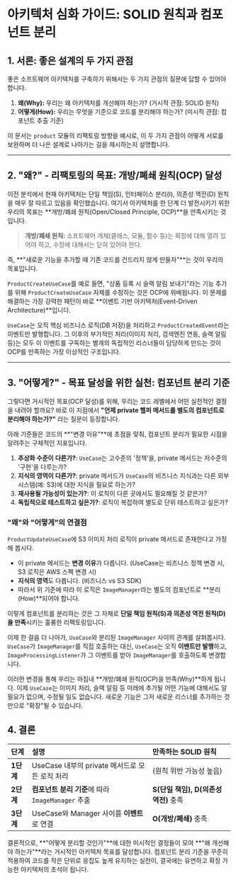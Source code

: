 # 아키텍처 심화 가이드: SOLID 원칙과 컴포넌트 분리

## 1. 서론: 좋은 설계의 두 가지 관점

좋은 소프트웨어 아키텍처를 구축하기 위해서는 두 가지 관점의 질문에 답할 수 있어야 합니다.

1.  **왜(Why):** 우리는 왜 아키텍처를 개선해야 하는가? (거시적 관점: SOLID 원칙)
2.  **어떻게(How):** 우리는 무엇을 기준으로 코드를 분리해야 하는가? (미시적 관점: 컴포넌트 추출 기준)

이 문서는 `product` 모듈의 리팩토링 방향을 예시로, 이 두 가지 관점이 어떻게 서로를 보완하며 더 나은 설계로 나아가는 길을 제시하는지 설명합니다.

---

## 2. "왜?" - 리팩토링의 목표: 개방/폐쇄 원칙(OCP) 달성

이전 분석에서 현재 아키텍처는 단일 책임(S), 인터페이스 분리(I), 의존성 역전(D) 원칙을 매우 잘 따르고 있음을 확인했습니다. 여기서 아키텍처를 한 단계 더 발전시키기 위한 우리의 목표는 **개방/폐쇄 원칙(Open/Closed Principle, OCP)**을 만족시키는 것입니다.

> **개방/폐쇄 원칙:** 소프트웨어 개체(클래스, 모듈, 함수 등)는 확장에 대해 열려 있어야 하고, 수정에 대해서는 닫혀 있어야 한다.

즉, **"새로운 기능을 추가할 때 기존 코드를 건드리지 않게 만들자"**는 것이 우리의 목표입니다.

`ProductCreateUseCase`를 예로 들면, "상품 등록 시 슬랙 알림 보내기"라는 기능 추가를 위해 `ProductCreateUseCase` 자체를 수정하는 것은 OCP에 위배됩니다. 이 문제를 해결하는 가장 강력한 패턴이 바로 **이벤트 기반 아키텍처(Event-Driven Architecture)**입니다.

`UseCase`는 오직 핵심 비즈니스 로직(DB 저장)을 처리하고 `ProductCreatedEvent`라는 이벤트만 발행합니다. 그 이후의 부가적인 처리(이미지 처리, 검색엔진 연동, 슬랙 알림 등)는 모두 이 이벤트를 구독하는 별개의 독립적인 리스너들이 담당하게 만드는 것이 OCP를 만족하는 가장 이상적인 구조입니다.

---

## 3. "어떻게?" - 목표 달성을 위한 실천: 컴포넌트 분리 기준

그렇다면 거시적인 목표(OCP 달성)를 위해, 우리는 코드 레벨에서 어떤 실천적인 결정을 내려야 할까요? 바로 이 지점에서 **"언제 private 헬퍼 메서드를 별도의 컴포넌트로 분리해야 하는가?"** 라는 질문이 등장합니다.

아래 기준들은 코드의 **"변경 이유"**에 초점을 맞춰, 컴포넌트 분리가 필요한 시점을 알려주는 구체적인 지표입니다.

1.  **추상화 수준이 다른가?**: `UseCase`는 고수준의 '정책'을, private 메서드는 저수준의 '구현'을 다루는가?
2.  **지식의 영역이 다른가?**: private 메서드가 `UseCase`의 비즈니스 지식과는 다른 외부 시스템(예: S3)에 대한 지식을 필요로 하는가?
3.  **재사용될 가능성이 있는가?**: 이 로직이 다른 곳에서도 필요해질 것 같은가?
4.  **독립적으로 테스트하고 싶은가?**: 로직이 복잡하여 별도로 단위 테스트하고 싶은가?

### "왜"와 "어떻게"의 연결점

`ProductUpdateUseCase`에 S3 이미지 처리 로직이 private 메서드로 존재한다고 가정해 봅시다.

-   이 private 메서드는 **변경 이유**가 다릅니다. (UseCase는 비즈니스 정책 변경 시, S3 로직은 AWS 스펙 변경 시)
-   **지식의 영역**도 다릅니다. (비즈니스 vs S3 SDK)
-   따라서 위 기준에 따라 이 로직은 `ImageManager`라는 별도의 컴포넌트로 **분리(How)**되어야 합니다.

이렇게 컴포넌트를 분리하는 것은 그 자체로 **단일 책임 원칙(S)과 의존성 역전 원칙(D)을 만족**시키는 훌륭한 리팩토링입니다.

이제 한 걸음 더 나아가, `UseCase`와 분리된 `ImageManager` 사이의 관계를 살펴봅시다. `UseCase`가 `ImageManager`를 직접 호출하는 대신, `UseCase`는 오직 **이벤트만 발행**하고, `ImageProcessingListener`가 그 이벤트를 받아 `ImageManager`를 호출하도록 변경합니다.

이러한 변경을 통해 우리는 마침내 **개방/폐쇄 원칙(OCP)을 만족(Why)**하게 됩니다. 이제 `UseCase`는 이미지 처리, 슬랙 알림 등 미래에 추가될 어떤 기능에 대해서도 알 필요가 없으며, 수정될 일도 없습니다. 새로운 기능은 그저 새로운 리스너를 추가하는 것만으로 "확장"될 수 있습니다.

## 4. 결론

| 단계 | 설명 | 만족하는 SOLID 원칙 |
| :--- | :--- | :--- |
| **1단계** | UseCase 내부의 private 메서드로 모든 로직 처리 | (원칙 위반 가능성 높음) |
| **2단계** | **컴포넌트 분리 기준**에 따라 `ImageManager` 추출 | **S(단일 책임), D(의존성 역전)** 충족 |
| **3단계** | UseCase와 Manager 사이를 **이벤트**로 연결 | **O(개방/폐쇄)** 충족 |

결론적으로, **"어떻게 분리할 것인가"**에 대한 미시적인 결정들이 모여 **"왜 개선해야 하는가"**라는 거시적인 아키텍처 목표를 달성합니다. 컴포넌트 분리 기준을 꾸준히 적용하여 코드를 작은 단위로 응집도 높게 유지하는 실천이, 결국에는 유연하고 확장 가능한 아키텍처의 초석이 됩니다.
